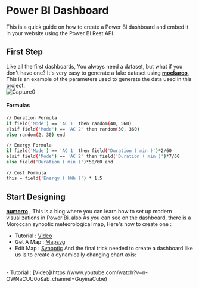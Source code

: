 # Power BI Dashboard  
This is a quick guide on how to create a Power BI dashboard and embed it in your website using the Power BI Rest API.

## First Step
Like all the first dashboards, You always need a dataset, but what  if you don't have one? It's very easy to generate a fake dataset using <strong>[mockaroo](https://www.mockaroo.com/)</strong>, This is an example of the parameters used to generate the data  used in this project.
<br/>
![Capture0](https://user-images.githubusercontent.com/72947119/176677034-a31c4e94-8638-48f2-868f-f30f3a7a11b5.PNG)
<br/>
#### Formulas
```bash
// Duration Formula
if field('Mode') == 'AC 1' then random(40, 560) 
elsif field('Mode') == 'AC 2' then random(30, 360) 
else random(2, 30) end

// Energy Formula
if field('Mode') == 'AC 1' then field('Duration ( min )')*2/60
elsif field('Mode') == 'AC 2' then field('Duration ( min )')*7/60
else field('Duration ( min )')*50/60 end

// Cost Formula
this = field('Energy ( kWh )') * 1.5
```
## Start Designing
<strong>[numerro](https://www.numerro.io/blog)</strong> , This is a blog where you can learn how to set up modern visualizations in Power Bi.
also As you can see on the dashboard, there is a Moroccan synoptic meteorological map, Here's how to create one :
- Tutorial : [Video](https://youtu.be/Qidb2fvGf8I)
- Get A Map : [Mapsvg](https://mapsvg.com/maps)
- Edit Map : [Synoptic](https://synoptic.design/)
And the final trick needed to create a dashboard like us is to create a dynamically changing chart axis:
</br>
- Tutorial : [Video](https://www.youtube.com/watch?v=n-OWNaCUU0o&ab_channel=GuyinaCube)


